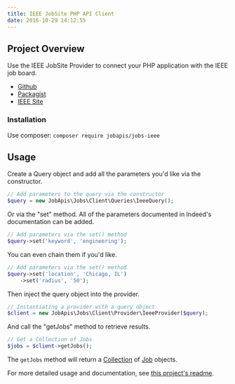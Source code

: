 ```yaml
---
title: IEEE JobSite PHP API Client
date: 2016-10-29 14:12:55
---
```


## Project Overview
Use the IEEE JobSite Provider to connect your PHP application with the IEEE job board.

- [Github](https://github.com/jobapis/jobs-ieee)
- [Packagist](https://packagist.org/packages/jobapis/jobs-ieee)
- [IEEE Site](http://careers.ieee.org/)

### Installation

Use composer: `composer require jobapis/jobs-ieee`

## Usage
Create a Query object and add all the parameters you'd like via the constructor.
 
```php
// Add parameters to the query via the constructor
$query = new JobApis\Jobs\Client\Queries\IeeeQuery();
```

Or via the "set" method. All of the parameters documented in Indeed's documentation can be added.

```php
// Add parameters via the set() method
$query->set('keyword', 'engineering');
```

You can even chain them if you'd like.

```php
// Add parameters via the set() method
$query->set('location', 'Chicago, IL')
    ->set('radius', '50');
```
 
Then inject the query object into the provider.

```php
// Instantiating a provider with a query object
$client = new JobApis\Jobs\Client\Provider\IeeeProvider($query);
```

And call the "getJobs" method to retrieve results.

```php
// Get a Collection of Jobs
$jobs = $client->getJobs();
```

The `getJobs` method will return a [Collection](https://github.com/jobapis/jobs-common/blob/master/src/Collection.php) of [Job](https://github.com/jobapis/jobs-common/blob/master/src/Job.php) objects.

For more detailed usage and documentation, see [this project's readme](https://github.com/JobBrander/jobs-ieee#usage).
